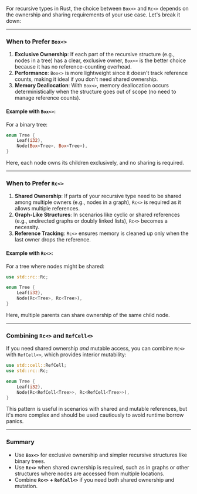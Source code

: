 For recursive types in Rust, the choice between `Box<>` and `Rc<>` depends on the ownership and sharing requirements of your use case. Let's break it down:

---

### When to Prefer `Box<>`
1. **Exclusive Ownership**: If each part of the recursive structure (e.g., nodes in a tree) has a clear, exclusive owner, `Box<>` is the better choice because it has no reference-counting overhead.
2. **Performance**: `Box<>` is more lightweight since it doesn't track reference counts, making it ideal if you don't need shared ownership.
3. **Memory Deallocation**: With `Box<>`, memory deallocation occurs deterministically when the structure goes out of scope (no need to manage reference counts).

#### Example with `Box<>`:
For a binary tree:
```rust
enum Tree {
    Leaf(i32),
    Node(Box<Tree>, Box<Tree>),
}
```
Here, each node owns its children exclusively, and no sharing is required.

---

### When to Prefer `Rc<>`
1. **Shared Ownership**: If parts of your recursive type need to be shared among multiple owners (e.g., nodes in a graph), `Rc<>` is required as it allows multiple references.
2. **Graph-Like Structures**: In scenarios like cyclic or shared references (e.g., undirected graphs or doubly linked lists), `Rc<>` becomes a necessity.
3. **Reference Tracking**: `Rc<>` ensures memory is cleaned up only when the last owner drops the reference.

#### Example with `Rc<>`:
For a tree where nodes might be shared:
```rust
use std::rc::Rc;

enum Tree {
    Leaf(i32),
    Node(Rc<Tree>, Rc<Tree>),
}
```
Here, multiple parents can share ownership of the same child node.

---

### Combining `Rc<>` and `RefCell<>`
If you need shared ownership *and* mutable access, you can combine `Rc<>` with `RefCell<>`, which provides interior mutability:
```rust
use std::cell::RefCell;
use std::rc::Rc;

enum Tree {
    Leaf(i32),
    Node(Rc<RefCell<Tree>>, Rc<RefCell<Tree>>),
}
```
This pattern is useful in scenarios with shared and mutable references, but it's more complex and should be used cautiously to avoid runtime borrow panics.

---

### Summary
- Use **`Box<>`** for exclusive ownership and simpler recursive structures like binary trees.
- Use **`Rc<>`** when shared ownership is required, such as in graphs or other structures where nodes are accessed from multiple locations.
- Combine **`Rc<>` + `RefCell<>`** if you need both shared ownership and mutation.

